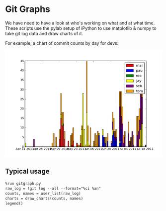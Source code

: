 # Git Graphs

We have need to have a look at who's working on what and at what time. These scripts
use the pylab setup of iPython to use matplotlib & numpy to take git log data and
draw charts of it.

For example, a chart of commit counts by day for devs:
    
![](https://github.com/jaymzcd/GitGraphs/blob/master/example.png) 
    
## Typical usage
    
    %run gitgraph.py
    raw_log = !git log --all --format="%ci %an"
    counts, names = user_list(raw_log)
    charts = draw_charts(counts, names)
    legend()

